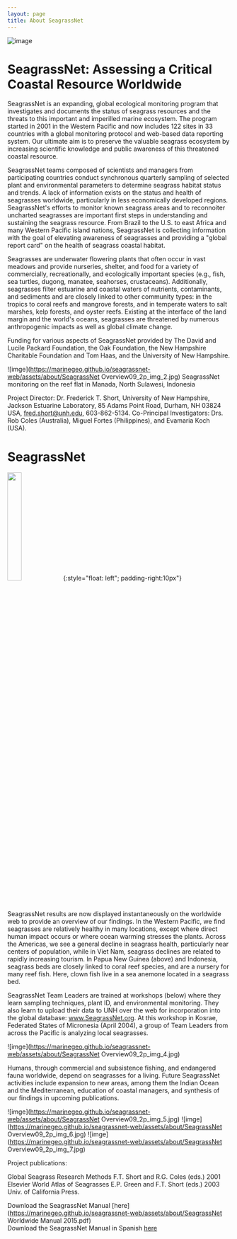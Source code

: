 ```yaml
---
layout: page
title: About SeagrassNet
---
```

![image](https://marinegeo.github.io/seagrassnet-web/assets/about/main.photo.jpg)

# SeagrassNet: Assessing a Critical Coastal Resource Worldwide

   SeagrassNet is an expanding, global ecological monitoring program that investigates and documents the status of seagrass resources and the threats to this important and imperilled marine ecosystem. The program started in 2001 in the Western Pacific and now includes 122 sites in 33 countries with a global monitoring protocol and web-based data reporting system. Our ultimate aim is to preserve the valuable seagrass ecosystem by increasing scientific knowledge and public awareness of this threatened coastal resource.
   
SeagrassNet teams composed of scientists and managers from participating countries conduct synchronous quarterly sampling of selected plant and environmental parameters to determine seagrass habitat status and trends. A lack of information exists on the status and health of seagrasses worldwide, particularly in less economically developed regions. SeagrassNet's efforts to monitor known seagrass areas and to reconnoiter uncharted seagrasses are important first steps in understanding and sustaining the seagrass resource. From Brazil to the U.S. to east Africa and many Western Pacific island nations, SeagrassNet is collecting information with the goal of elevating awareness of seagrasses and providing a "global report card" on the health of seagrass coastal habitat.

   Seagrasses are underwater flowering plants that often occur in vast meadows and provide nurseries, shelter, and food for a variety of commercially, recreationally, and ecologically important species (e.g., fish, sea turtles, dugong, manatee, seahorses, crustaceans). Additionally, seagrasses filter estuarine and coastal waters of nutrients, contaminants, and sediments and are closely linked to other community types: in the tropics to coral reefs and mangrove forests, and in temperate waters to salt marshes, kelp forests, and oyster reefs. Existing at the interface of the land margin and the world's oceans, seagrasses are threatened by numerous anthropogenic impacts as well as global climate change.

Funding for various aspects of SeagrassNet provided by The David and Lucile Packard Foundation, the Oak Foundation, the New Hampshire Charitable Foundation and Tom Haas, and the University of New Hampshire.  

![imge](https://marinegeo.github.io/seagrassnet-web/assets/about/SeagrassNet Overview09_2p_img_2.jpg)
SeagrassNet monitoring on the reef flat in Manada, North Sulawesi, Indonesia

Project Director: Dr. Frederick T. Short, University of New Hampshire, Jackson Estuarine Laboratory, 85 Adams Point Road, Durham, NH 03824 USA, <fred.short@unh.edu>, 603-862-5134. Co-Principal Investigators: Drs. Rob Coles (Australia), Miguel Fortes (Philippines), and Evamaria Koch (USA).  
    
# SeagrassNet

<img src="https://marinegeo.github.io/seagrassnet-web/assets/about/SeagrassNet Overview09_2p_img_3.jpg" width="25%" height="25%">{:style="float: left"; padding-right:10px"}


SeagrassNet results are now displayed instantaneously on the worldwide web to provide an overview of our findings. In the Western Pacific, we find seagrasses are relatively healthy in many locations, except where direct human impact occurs or where ocean warming stresses the plants. Across the Americas, we see a general decline in seagrass health, particularly near centers of population, while in Viet Nam, seagrass declines are related to rapidly increasing tourism. In Papua New Guinea (above) and Indonesia, seagrass beds are closely linked to coral reef species, and are a nursery for many reef fish. Here, clown fish live in a sea anemone located in a seagrass bed.

SeagrassNet Team Leaders are trained at workshops (below) where they learn sampling techniques, plant ID, and environmental monitoring. They also learn to upload their data to UNH over the web for incorporation into the global database: www.SeagrassNet.org. At this workshop in Kosrae, Federated States of Micronesia (April 2004), a group of Team Leaders from across the Pacific is analyzing local seagrasses.

![imge](https://marinegeo.github.io/seagrassnet-web/assets/about/SeagrassNet Overview09_2p_img_4.jpg)

Humans, through commercial and subsistence fishing, and endangered fauna worldwide, depend on seagrasses for a living. Future SeagrassNet activities include expansion to new areas, among them the Indian Ocean and the Mediterranean, education of coastal managers, and synthesis of our findings in upcoming publications. 

![imge](https://marinegeo.github.io/seagrassnet-web/assets/about/SeagrassNet Overview09_2p_img_5.jpg)
![imge](https://marinegeo.github.io/seagrassnet-web/assets/about/SeagrassNet Overview09_2p_img_6.jpg)
![imge](https://marinegeo.github.io/seagrassnet-web/assets/about/SeagrassNet Overview09_2p_img_7.jpg)

Project publications:

Global Seagrass Research Methods F.T. Short and R.G. Coles (eds.) 2001 Elsevier World Atlas of Seagrasses E.P. Green and F.T. Short (eds.) 2003 Univ. of California Press.  

Download the SeagrassNet Manual [here](https://marinegeo.github.io/seagrassnet-web/assets/about/SeagrassNet Worldwide Manual 2015.pdf)  
Download the SeagrassNet Manual in Spanish 
[here](https://marinegeo.github.io/seagrassnet-web/assets/about/Spanish_SeagrassNet_Manual_2006_Worldwide.pdf)







